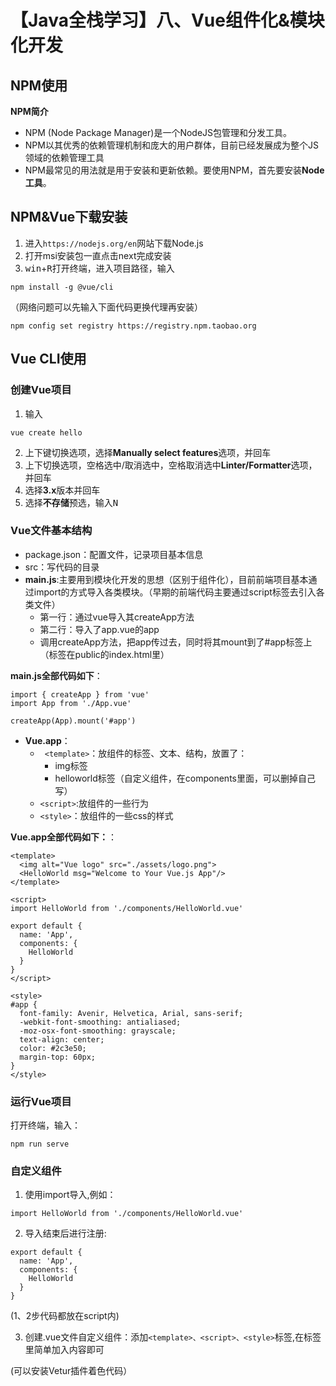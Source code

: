 # 【Java全栈学习】八、Vue组件化&模块化开发

## NPM使用
**NPM简介**
- NPM (Node Package Manager)是一个NodeJS包管理和分发工具。
- NPM以其优秀的依赖管理机制和庞大的用户群体，目前已经发展成为整个JS领域的依赖管理工具
- NPM最常见的用法就是用于安装和更新依赖。要使用NPM，首先要安装**Node工具**。
## NPM&Vue下载安装
1. 进入```https://nodejs.org/en```网站下载Node.js
2. 打开msi安装包一直点击next完成安装
3. <kbd>win</kbd>+<kbd>R</kbd>打开终端，进入项目路径，输入
```
npm install -g @vue/cli
```
（网络问题可以先输入下面代码更换代理再安装）
```
npm config set registry https://registry.npm.taobao.org
```
## Vue CLI使用
### 创建Vue项目
1. 输入
```
vue create hello
```
2. 上下键切换选项，选择**Manually select features**选项，并<kbd>回车</kbd>
3. 上下切换选项，空格选中/取消选中，<kbd>空格</kbd>取消选中**Linter/Formatter**选项，并<kbd>回车</kbd>
4. 选择**3.x**版本并<kbd>回车</kbd>
5. 选择**不存储**预选，输入<kbd>N</kbd>
### Vue文件基本结构
- package.json：配置文件，记录项目基本信息
- src：写代码的目录
- **main.js**:主要用到模块化开发的思想（区别于组件化），目前前端项目基本通过import的方式导入各类模块。（早期的前端代码主要通过script标签去引入各类文件）
	- 第一行：通过vue导入其createApp方法
	- 第二行：导入了app.vue的app
	- 调用createApp方法，把app传过去，同时将其mount到了#app标签上（标签在public的index.html里）

**main.js全部代码如下**：
```
import { createApp } from 'vue'
import App from './App.vue'

createApp(App).mount('#app')
```
-  **Vue.app**：
	- ``` <template>```：放组件的标签、文本、结构，放置了：
		- img标签
		- helloworld标签（自定义组件，在components里面，可以删掉自己写）
	- ```<script>```:放组件的一些行为
	- ```<style>```：放组件的一些css的样式

**Vue.app全部代码如下：**：
```
<template>
  <img alt="Vue logo" src="./assets/logo.png">
  <HelloWorld msg="Welcome to Your Vue.js App"/>
</template>

<script>
import HelloWorld from './components/HelloWorld.vue'

export default {
  name: 'App',
  components: {
    HelloWorld
  }
}
</script>

<style>
#app {
  font-family: Avenir, Helvetica, Arial, sans-serif;
  -webkit-font-smoothing: antialiased;
  -moz-osx-font-smoothing: grayscale;
  text-align: center;
  color: #2c3e50;
  margin-top: 60px;
}
</style>
```
### 运行Vue项目
打开终端，输入：
```
npm run serve
```
### 自定义组件
1. 使用import导入,例如：
```
import HelloWorld from './components/HelloWorld.vue'
```
2. 导入结束后进行注册:
```
export default {
  name: 'App',
  components: {
    HelloWorld
  }
}
```
(1、2步代码都放在script内)

3. 创建.vue文件自定义组件：添加```<template>、<script>、<style>```标签,在标签里简单加入内容即可

(可以安装Vetur插件着色代码）

